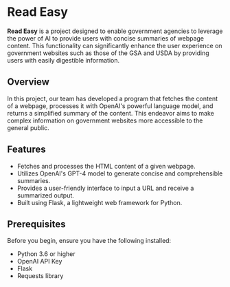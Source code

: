 # Read Easy

**Read Easy** is a project designed to enable government agencies to leverage the power of AI to provide users with concise summaries of webpage content. This functionality can significantly enhance the user experience on government websites such as those of the GSA and USDA by providing users with easily digestible information.

## Overview

In this project, our team has developed a program that fetches the content of a webpage, processes it with OpenAI's powerful language model, and returns a simplified summary of the content. This endeavor aims to make complex information on government websites more accessible to the general public.

## Features

- Fetches and processes the HTML content of a given webpage.
- Utilizes OpenAI's GPT-4 model to generate concise and comprehensible summaries.
- Provides a user-friendly interface to input a URL and receive a summarized output.
- Built using Flask, a lightweight web framework for Python.

## Prerequisites

Before you begin, ensure you have the following installed:

- Python 3.6 or higher
- OpenAI API Key
- Flask
- Requests library
